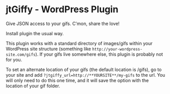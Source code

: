 jtGiffy - WordPress Plugin
=======

Give JSON access to your gifs. C'mon, share the love!

Install plugin the usual way.

This plugin works with a standard directory of images/gifs within your WordPress site structure (something like `http://your-wordpress-site.com/gifs`). If your gifs live somewhere else, this plugin is probably not for you.

To set an alternate location of your gifs (the default location is /gifs), go to your site and add `?jtgiffy_url=http://**YOURSITE**/my-gifs` to the url. You will only need to do this one time, and it will save the option with the location of your gif folder.
